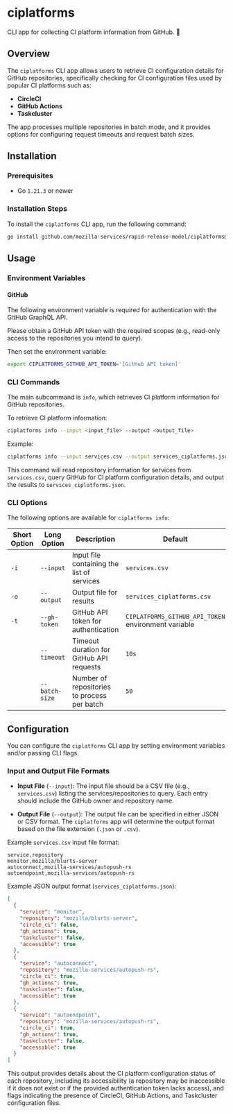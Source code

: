 # ciplatforms

CLI app for collecting CI platform information from GitHub. 🚀

## Overview

The `ciplatforms` CLI app allows users to retrieve CI configuration details for
GitHub repositories, specifically checking for CI configuration files used by
popular CI platforms such as:

- **CircleCI**
- **GitHub Actions**
- **Taskcluster**

The app processes multiple repositories in batch mode, and it provides options
for configuring request timeouts and request batch sizes.

## Installation

### Prerequisites

* Go `1.21.3` or newer

### Installation Steps

To install the `ciplatforms` CLI app, run the following command:

```bash
go install github.com/mozilla-services/rapid-release-model/ciplatforms@latest
```

## Usage

### Environment Variables

#### GitHub

The following environment variable is required for authentication with the
GitHub GraphQL API.

Please obtain a GitHub API token with the required scopes (e.g., read-only
access to the repositories you intend to query).

Then set the environment variable:

```bash
export CIPLATFORMS_GITHUB_API_TOKEN='[GitHub API token]'
```

### CLI Commands

The main subcommand is `info`, which retrieves CI platform information for
GitHub repositories.

To retrieve CI platform information:

```bash
ciplatforms info --input <input_file> --output <output_file>
```

Example:

```bash
ciplatforms info --input services.csv --output services_ciplatforms.json
```

This command will read repository information for services from `services.csv`,
query GitHub for CI platform configuration details, and output the results to
`services_ciplatforms.json`.

### CLI Options

The following options are available for `ciplatforms info`:

| Short Option | Long Option     | Description                                      | Default                                             |
|--------------|-----------------|--------------------------------------------------|-----------------------------------------------------|
| `-i`         | `--input`       | Input file containing the list of services       | `services.csv`                                      |
| `-o`         | `--output`      | Output file for results                          | `services_ciplatforms.csv`                          |
| `-t`         | `--gh-token`    | GitHub API token for authentication              | `CIPLATFORMS_GITHUB_API_TOKEN` environment variable |
|              | `--timeout`     | Timeout duration for GitHub API requests         | `10s`                                               |
|              | `--batch-size`  | Number of repositories to process per batch      | `50`                                                |


## Configuration

You can configure the `ciplatforms` CLI app by setting environment variables
and/or passing CLI flags.

### Input and Output File Formats

* **Input File** (`--input`): The input file should be a CSV file (e.g., `services.csv`) listing the services/repositories to query. Each entry should include the GitHub owner and repository name.

* **Output File** (`--output`): The output file can be specified in either JSON or CSV format. The `ciplatforms` app will determine the output format based on the file extension (`.json` or `.csv`).

Example `services.csv` input file format:

```csv
service,repository
monitor,mozilla/blurts-server
autoconnect,mozilla-services/autopush-rs
autoendpoint,mozilla-services/autopush-rs
```

Example JSON output format (`services_ciplatforms.json`):

```json
[
  {
    "service": "monitor",
    "repository": "mozilla/blurts-server",
    "circle_ci": false,
    "gh_actions": true,
    "taskcluster": false,
    "accessible": true
  },
  {
    "service": "autoconnect",
    "repository": "mozilla-services/autopush-rs",
    "circle_ci": true,
    "gh_actions": true,
    "taskcluster": false,
    "accessible": true
  },
  {
    "service": "autoendpoint",
    "repository": "mozilla-services/autopush-rs",
    "circle_ci": true,
    "gh_actions": true,
    "taskcluster": false,
    "accessible": true
  }
]
```

This output provides details about the CI platform configuration status of each
repository, including its accessibility (a repository may be inaccessible if it
does not exist or if the provided authentication token lacks access), and flags
indicating the presence of CircleCI, GitHub Actions, and Taskcluster
configuration files.
